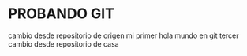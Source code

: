 # PROBANDO GIT
cambio desde repositorio de origen
mi primer hola mundo en git
tercer cambio desde repositorio de casa